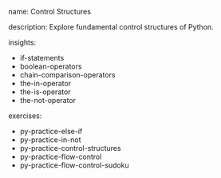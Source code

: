 name: Control Structures

description: Explore fundamental control structures of Python.

insights:
  - if-statements
  - boolean-operators
  - chain-comparison-operators
  - the-in-operator
  - the-is-operator
  - the-not-operator

exercises:
  - py-practice-else-if
  - py-practice-in-not
  - py-practice-control-structures
  - py-practice-flow-control
  - py-practice-flow-control-sudoku
 
